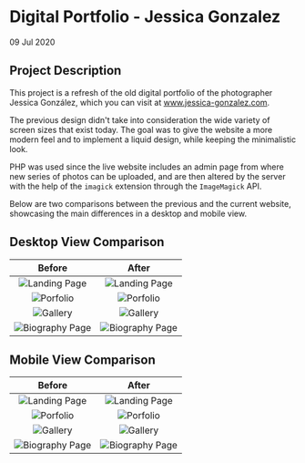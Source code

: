 # Digital Portfolio - Jessica Gonzalez

09 Jul 2020

## Project Description

This project is a refresh of the old digital portfolio of the photographer Jessica González, which you can visit at www.jessica-gonzalez.com.

The previous design didn't take into consideration the wide variety of screen sizes that exist today. The goal was to give the website a more modern feel and to implement a liquid design, while keeping the minimalistic look.

PHP was used since the live website includes an admin page from where new series of photos can be uploaded, and are then altered by the server with the help of the ``imagick`` extension through the ``ImageMagick`` API.

Below are two comparisons between the previous and the current website, showcasing the main differences in a desktop and mobile view.

## Desktop View Comparison

| Before        | After         |
|:-------------:|:-------------:|
| ![Landing Page](https://i.imgur.com/nF7j3IU.png "Old Landing Page")      | ![Landing Page](https://i.imgur.com/40gezOk.png "New Landing Page") |
| ![Porfolio](https://i.imgur.com/PWsE7Gh.png "Old Porfolio Display")      | ![Porfolio](https://i.imgur.com/M5f6paD.png "New Porfolio Display") |
| ![Gallery](https://i.imgur.com/56s5wLB.png "Old Gallery Display")      | ![Gallery](https://i.imgur.com/xTmVe3h.png "New Gallery Display") |
| ![Biography Page](https://i.imgur.com/cUVopc8.png "Old Biography Page")      | ![Biography Page](https://i.imgur.com/wInWbsh.png "New Biography Page") |

## Mobile View Comparison

| Before        | After         |
|:-------------:|:-------------:|
| ![Landing Page](https://i.imgur.com/pIhs2ee.png "Old Landing Page")      | ![Landing Page](https://i.imgur.com/zF67oxK.png "New Landing Page") |
| ![Porfolio](https://i.imgur.com/qMwqFTw.png "Old Porfolio Display")      | ![Porfolio](https://i.imgur.com/3P7pQmM.png "New Porfolio Display") |
| ![Gallery](https://i.imgur.com/mUQYvco.png "Old Gallery Display")      | ![Gallery](https://i.imgur.com/eoRs5Rn.png "New Gallery Display") |
| ![Biography Page](https://i.imgur.com/6I9cLMV.png "Old Biography Page")      | ![Biography Page](https://i.imgur.com/kSc4gCb.png "New Biography Page") |
